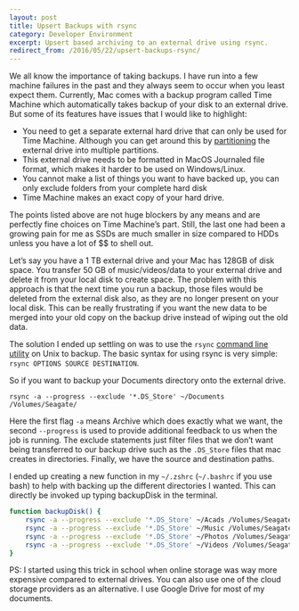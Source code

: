 ```yaml
---
layout: post
title: Upsert Backups with rsync
category: Developer Environment
excerpt: Upsert based archiving to an external drive using rsync.
redirect_from: /2016/05/22/upsert-backups-rsync/
---
```


We all know the importance of taking backups. I have run into a few machine failures in the past and they always seem to occur when you least expect them. Currently, Mac comes with a backup program called Time Machine which automatically takes backup of your disk to an external drive. But some of its features have issues that I would like to highlight:

- You need to get a separate external hard drive that can only be used for Time Machine. Although you can get around this by [partitioning](http://osxdaily.com/2013/05/01/use-single-hard-drive-time-machine-and-file-storage/) the external drive into multiple partitions.
- This external drive needs to be formatted in MacOS Journaled file format, which makes it harder to be used on Windows/Linux.
- You cannot make a list of things you want to have backed up, you can only exclude folders from your complete hard disk
- Time Machine makes an exact copy of your hard drive.

The points listed above are not huge blockers by any means and are perfectly fine choices on Time Machine’s part. Still, the last one had been a growing pain for me as SSDs are much smaller in size compared to HDDs unless you have a lot of $$ to shell out.

Let’s say you have a 1 TB external drive and your Mac has 128GB of disk space. You transfer 50 GB of music/videos/data to your external drive and delete it from your local disk to create space. The problem with this approach is that the next time you run a backup,  those files would be deleted from the external disk also, as they are no longer present on your local disk. This can be really frustrating if you want the new data to be merged into your old copy on the backup drive instead of wiping out the old data.

The solution I ended up settling on was to use the `rsync` [command line utility](http://linux.die.net/man/1/rsync) on Unix to backup. The basic syntax for using rsync is very simple: `rsync OPTIONS SOURCE DESTINATION`.

So if you want to backup your Documents directory onto the external drive.

`rsync -a --progress --exclude '*.DS_Store' ~/Documents /Volumes/Seagate/`

Here the first flag `-a` means Archive which does exactly what we want, the second `--progress` is used to provide additional feedback to us when the job is running. The exclude statements just filter files that we don’t want being transferred to our backup drive such as the `.DS_Store` files that mac creates in directories. Finally, we have the source and destination paths.

I ended up creating a new function in my `~/.zshrc` (`~/.bashrc` if you use bash) to help with backing up the different directories I wanted. This can directly be invoked up typing backupDisk in the terminal.

```sh
function backupDisk() {
    rsync -a --progress --exclude '*.DS_Store' ~/Acads /Volumes/Seagate/
    rsync -a --progress --exclude '*.DS_Store' ~/Music /Volumes/Seagate/
    rsync -a --progress --exclude '*.DS_Store' ~/Photos /Volumes/Seagate/
    rsync -a --progress --exclude '*.DS_Store' ~/Videos /Volumes/Seagate/
}
```

PS: I started using this trick in school when online storage was way more expensive compared to external drives. You can also use one of the cloud storage providers as an alternative. I use Google Drive for most of my documents.
